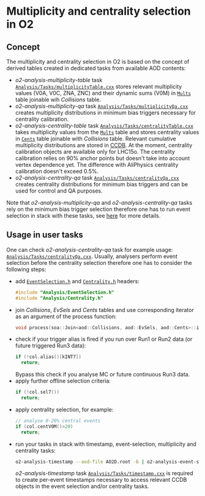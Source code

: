 # Multiplicity and centrality selection in O2

## Concept

The multiplicity and centrality selection in O2 is based on the concept of derived tables created in dedicated tasks from available AOD contents:
* _o2-analysis-multiplicity-table_ task [`Analysis/Tasks/multiplicityTable.cxx`](https://github.com/AliceO2Group/AliceO2/blob/dev/Analysis/Tasks/multiplicityTable.cxx) stores relevant multiplicity values (V0A, V0C, ZNA, ZNC) and their dynamic sums (V0M) in [`Mults`](https://github.com/AliceO2Group/AliceO2/blob/dev/Analysis/DataModel/include/Analysis/Multiplicity.h) table joinable wih _Collisions_ table.
* _o2-analysis-multiplicity-qa_ task [`Analysis/Tasks/multiplicityQa.cxx`](https://github.com/AliceO2Group/AliceO2/blob/dev/Analysis/Tasks/multiplicityQa.cxx) creates multiplicity distributions in minimum bias triggers necessary for centrality calibration.
* _o2-analysis-centrality-table_ task [`Analysis/Tasks/centralityTable.cxx`](https://github.com/AliceO2Group/AliceO2/blob/dev/Analysis/Tasks/centralityTable.cxx) takes multiplicity values from the [`Mults`](https://github.com/AliceO2Group/AliceO2/blob/dev/Analysis/DataModel/include/Analysis/Multiplicity.h) table and stores centrality values in [`Cents`](https://github.com/AliceO2Group/AliceO2/blob/dev/Analysis/DataModel/include/Analysis/Centrality.h) table joinable with _Collisions_ table. Relevant cumulative multiplicity distributions are stored in [CCDB](http://ccdb-test.cern.ch:8080/browse/Multiplicity/CumMultV0M). At the moment, centrality calibration objects are available only for LHC15o. The centrality calibration relies on 90% anchor points but doesn't take into account vertex dependence yet. The difference with AliPhysics centrality calibration doesn't exceed 0.5%. 
* _o2-analysis-centrality-qa_ task [`Analysis/Tasks/centralityQa.cxx`](https://github.com/AliceO2Group/AliceO2/blob/dev/Analysis/Tasks/centralityQa.cxx) creates centrality distributions for minimum bias triggers and can be used for control and QA purposes. 

Note that _o2-analysis-multiplicity-qa_ and _o2-analysis-centrality-qa_ tasks rely on the minimum bias trigger selection therefore one has to run event selection in stack with these tasks, see [here](evsel.md) for more details.

## Usage in user tasks

One can check _o2-analysis-centrality-qa_ task for example usage: [`Analysis/Tasks/centralityQa.cxx`](https://github.com/AliceO2Group/AliceO2/blob/dev/Analysis/Tasks/centralityQa.cxx). Usually, analysers perform event selection before the centrality selection therefore one has to consider the following steps:
* add [`EventSelection.h`](https://github.com/AliceO2Group/AliceO2/blob/dev/Analysis/DataModel/include/Analysis/EventSelection.h) and [`Centrality.h`](https://github.com/AliceO2Group/AliceO2/blob/dev/Analysis/DataModel/include/Analysis/Centrality.h) headers:
    ``` c++
    #include "Analysis/EventSelection.h"
    #include "Analysis/Centrality.h"
    ```
* join _Collisions_, _EvSels_ and _Cents_ tables and use corresponding iterator as an argument of the process function:
    ``` c++
    void process(soa::Join<aod::Collisions, aod::EvSels, aod::Cents>::iterator const& col, ...)
    ```
* check if your trigger alias is fired if you run over Run1 or Run2 data (or future triggered Run3 data):
    ``` c++
    if (!col.alias()[kINT7])
      return;
    ```
    Bypass this check if you analyse MC or future continuous Run3 data. 
* apply further offline selection criteria:
    ``` c++
    if (!col.sel7())
      return;
    ```
* apply centrality selection, for example:
    ``` c++
    // analyse 0-20% central events
    if (col.centV0M()>20)
      return;
    ```
* run your tasks in stack with timestamp, event-selection, multiplicity and centrality tasks:
    ``` bash
    o2-analysis-timestamp --aod-file AO2D.root -b | o2-analysis-event-selection -b | o2-analysis-mulitplicity-table -b | o2-analysis-centrality-table -b | o2-analysis-user-task -b
    ```
    _o2-analysis-timestamp_ task [`Analysis/Tasks/timestamp.cxx`](https://github.com/AliceO2Group/AliceO2/blob/dev/Analysis/Tasks/timestamp.cxx) is required to create per-event timestamps necessary to access relevant CCDB objects in the event selection and/or centrality tasks. 
